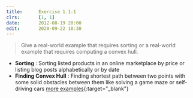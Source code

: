 ```yaml
---
title:      Exercise 1.1-1
clrs:       [1, 1]
date:       2012-08-19 20:00
edit:       2020-09-22 10:30
---
```


> Give a real-world example that requires sorting or a real-world example that requires computing a convex hull.

* **Sorting** : Sorting listed products in an online marketplace by price or listing blog posts alphabetically or by date
* **Finding Convex Hull** : Finding shortest path between two points with some solid obstacles between them like solving a game maze or self-driving cars [more examples](https://brilliant.org/wiki/convex-hull/#applications){:target="_blank"}
